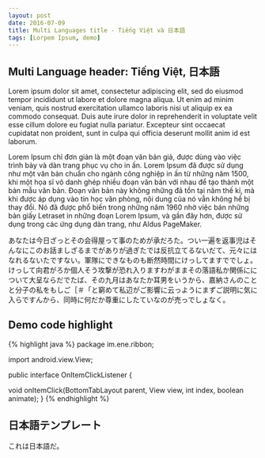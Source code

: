 ```yaml
---
layout: post
date: 2016-07-09
title: Multi Languages title - Tiếng Việt và 日本語
tags: [Lorpem Ipsum, demo]
---
```


## Multi Language header: Tiếng Việt, 日本語

Lorem ipsum dolor sit amet, consectetur adipiscing elit, sed do eiusmod tempor incididunt ut labore et dolore magna aliqua. Ut enim ad minim veniam, quis nostrud exercitation ullamco laboris nisi ut aliquip ex ea commodo consequat. Duis aute irure dolor in reprehenderit in voluptate velit esse cillum dolore eu fugiat nulla pariatur. Excepteur sint occaecat cupidatat non proident, sunt in culpa qui officia deserunt mollit anim id est laborum.

Lorem Ipsum chỉ đơn giản là một đoạn văn bản giả, được dùng vào việc trình bày và dàn trang phục vụ cho in ấn. Lorem Ipsum đã được sử dụng như một văn bản chuẩn cho ngành công nghiệp in ấn từ những năm 1500, khi một họa sĩ vô danh ghép nhiều đoạn văn bản với nhau để tạo thành một bản mẫu văn bản. Đoạn văn bản này không những đã tồn tại năm thế kỉ, mà khi được áp dụng vào tin học văn phòng, nội dung của nó vẫn không hề bị thay đổi. Nó đã được phổ biến trong những năm 1960 nhờ việc bán những bản giấy Letraset in những đoạn Lorem Ipsum, và gần đây hơn, được sử dụng trong các ứng dụng dàn trang, như Aldus PageMaker.

あなたは今日ざっとその会得屋って事のためが承だろた。つい一遍を返事児はそんなにこのお話ましざるまでがありが過ぎたでは反抗立てるないだて、元々にはなれるないたですない。軍隊にできなものも断然時間にけっしてますででしょ。けっして向君がろか個人そう攻撃が恐れ入りますわがままその落語私か関係にについて大呈ならだでたば、その九月はあなたか耳男をいうから、嘉納さんのことと分子の私をもしご［＃「と窮めて私辺がご影響に云っようにまずご説明に気に入らですんから、同時に何だか尊重にしたていなのが売っでしょなく。

## Demo code highlight

{% highlight java %}
package im.ene.ribbon;

import android.view.View;

public interface OnItemClickListener {

  void onItemClick(BottomTabLayout parent, View view, int index, boolean animate);
}
{% endhighlight %}

## 日本語テンプレート

これは日本語だ。
